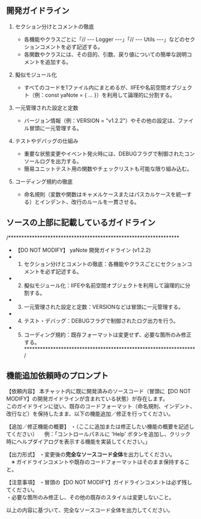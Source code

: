 
## 開発ガイドライン
1. セクション分けとコメントの徹底
   - 各機能やクラスごとに「// --- Logger ---」「// --- Utils ---」などのセクションコメントを必ず記述する。
   - 各関数やクラスには、その目的、引数、戻り値についての簡単な説明コメントを追加する。

2. 擬似モジュール化
   - すべてのコードを1ファイル内にまとめるが、IIFEや名前空間オブジェクト（例：const yaNote = { ... }）を利用して論理的に分割する。
   
3. 一元管理された設定と定数
   - バージョン情報（例：VERSION = "v1.2.2"）やその他の設定は、ファイル冒頭に一元管理する。
   
4. テストやデバッグの仕組み
   - 重要な状態変更やイベント発火時には、DEBUGフラグで制御されたコンソールログを出力する。
   - 簡易ユニットテスト用の関数やチェックリストも可能な限り組み込む。

5. コーディング規約の徹底
   - 命名規則（変数や関数はキャメルケースまたはパスカルケースを統一する）とインデント、改行のルールを一貫させる。

## ソースの上部に記載しているガイドライン

/*****************************************************************
 * 【DO NOT MODIFY】 yaNote 開発ガイドライン (v1.2.2)
 * 1. セクション分けとコメントの徹底：各機能やクラスごとにセクションコメントを必ず記述する。
 * 2. 擬似モジュール化：IIFEや名前空間オブジェクトを利用して論理的に分割する。
 * 3. 一元管理された設定と定数：VERSIONなどは冒頭に一元管理する。
 * 4. テスト・デバッグ：DEBUGフラグで制御されたログ出力を行う。
 * 5. コーディング規約：既存フォーマットは変更せず、必要な箇所のみ修正する。
 *****************************************************************/


## 機能追加依頼時のプロンプト

【依頼内容】
本チャット内に既に開発済みのソースコード（冒頭に【DO NOT MODIFY】の開発ガイドラインが含まれている状態）が存在します。  
このガイドラインに従い、既存のコードフォーマット（命名規則、インデント、改行など）を保持したまま、以下の機能追加／修正を行ってください。

【追加／修正機能の概要】
・（ここに追加または修正したい機能の概要を記述してください）
　例：「コントロールパネルに 'Help' ボタンを追加し、クリック時にヘルプダイアログを表示する機能を実装してください。」

【出力形式】
・変更後の**完全なソースコード全体**を出力してください。  
　※ ガイドラインコメントや既存のコードフォーマットはそのまま保持すること。

【注意事項】
・冒頭の【DO NOT MODIFY】ガイドラインコメントは必ず残してください。  
・必要な箇所のみ修正し、その他の既存のスタイルは変更しないこと。

以上の内容に基づいて、完全なソースコード全体を出力してください。
